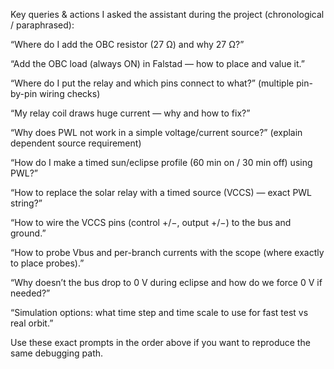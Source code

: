 Key queries & actions I asked the assistant during the project (chronological / paraphrased):

“Where do I add the OBC resistor (27 Ω) and why 27 Ω?”

“Add the OBC load (always ON) in Falstad — how to place and value it.”

“Where do I put the relay and which pins connect to what?” (multiple pin-by-pin wiring checks)

“My relay coil draws huge current — why and how to fix?”

“Why does PWL not work in a simple voltage/current source?” (explain dependent source requirement)

“How do I make a timed sun/eclipse profile (60 min on / 30 min off) using PWL?”

“How to replace the solar relay with a timed source (VCCS) — exact PWL string?”

“How to wire the VCCS pins (control +/−, output +/−) to the bus and ground.”

“How to probe Vbus and per-branch currents with the scope (where exactly to place probes).”

“Why doesn’t the bus drop to 0 V during eclipse and how do we force 0 V if needed?”

“Simulation options: what time step and time scale to use for fast test vs real orbit.”

Use these exact prompts in the order above if you want to reproduce the same debugging path.
